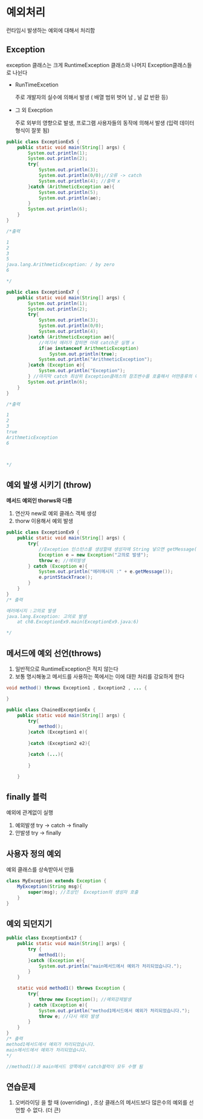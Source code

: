 # 예외처리

런타임시 발생하는 예외에 대해서 처리함

## Exception

exception 클래스는 크게 RuntimeException 클래스와 나머지 Exception클래스들로 나뉜다

- RunTimeExcetion

    주로 개발자의 실수에 의해서 발생 ( 배열 범위 벗어 남 , 널 값 반환 등) 

- 그 외 Execption 

    주로 외부의 영향으로 발생, 프로그램 사용자들의 동작에 의해서 발생 (입력 데이터 형식이 잘못 됨)

```java
public class ExceptionEx5 {
    public static void main(String[] args) {
        System.out.println(1);
        System.out.println(2);
        try{
            System.out.println(3);
            System.out.println(0/0);//오류 -> catch
            System.out.println(4); //출력 x
        }catch (ArithmeticException ae){
            System.out.println(5);
            System.out.println(ae);
        }
        System.out.println(6);
    }
}

/*출력

1
2
3
5
java.lang.ArithmeticException: / by zero
6

*/
```

```java
public class ExceptionEx7 {
    public static void main(String[] args) {
        System.out.println(1);
        System.out.println(2);
        try{
            System.out.println(3);
            System.out.println(0/0);
            System.out.println(4);
        }catch (ArithmeticException ae){ 
            //여기서 에러가 잡히면 아래 catch문 실행 x
            if(ae instanceof ArithmeticException)
                System.out.println(true);
            System.out.println("ArithmeticException");
        }catch (Exception e){
            System.out.println("Exception");
        } //마지막 catch 최상위 Exception클래스의 참조변수를 호출해서 어떤종류의 에러라도 잡을 수 있음
        System.out.println(6);
    }
}

/*출력

1
2
3
true
ArithmeticException
6



*/
```

## 예외 발생 시키기 (throw) 
**메서드 예외인 thorws와 다름**
1. 연산자 new로 예외 클래스 객체 생성
2. thorw 이용해서 예외 발생

```java
public class ExceptionEx9 {
    public static void main(String[] args) {
        try{
            //Exception 인스턴스를 생성할때 생성자에 String 넣으면 getMessage()로 조회 가능
            Exception e = new Exception("고의로 발생"); 
            throw e; //예외발생
        } catch (Exception e){
            System.out.println("에러메시지 :" + e.getMessage());
            e.printStackTrace();
        }
    }
}
/* 출력

에러메시지 :고의로 발생
java.lang.Exception: 고의로 발생
	at ch8.ExceptionEx9.main(ExceptionEx9.java:6)

*/
```

## 메서드에 예외 선언(throws)

1. 일반적으로 RuntimeException은 적지 않는다
2. 보통 명시해놓고 메서드를 사용하는 쪽에서는 이에 대한 처리를 강요하게 한다
```java
void method() throws Exception1 , Exception2 , ... {

}

public class ChainedExceptionEx {
    public static void main(String[] args) {
        try{
            method();
        }catch (Exception1 e){
            
        }catch (Exception2 e2){

        }catch (...){
            
        }

    }

```

## finally 블럭

예외에 관계없이 실행

1. 예외발생 try -> catch -> finally
2. 안발생 try -> finally

## 사용자 정의 예외

예외 클래스를 상속받아서 만듦

```java
class MyException extends Exception {
    MyException(String msg){
        super(msg); //조상인  Exception의 생성자 호출
    }
}
```

## 예외 되던지기
```java
public class ExceptionEx17 {
    public static void main(String[] args) {
        try {
            method1();
        }catch (Exception e){
            System.out.println("main메서드에서 예외가 처리되었습니다.");
        }
    }

    static void method1() throws Exception {
        try{
            throw new Exception(); //예외강제발생
        } catch (Exception e){
            System.out.println("method1메서드에서 예외가 처리되었습니다.");
            throw e; //다시 예외 발생
        }
    }
}
/* 출력
method1메서드에서 예외가 처리되었습니다.
main메서드에서 예외가 처리되었습니다.
*/

//method1()과 main메서드 양쪽에서 catch블럭이 모두 수행 됨

```


## 연습문제
1. 오버라이딩 을 할 때 (overriding) , 조상 클래스의 메서드보다 많은수의 예외를 선언할 수 없다. (더 큰)
